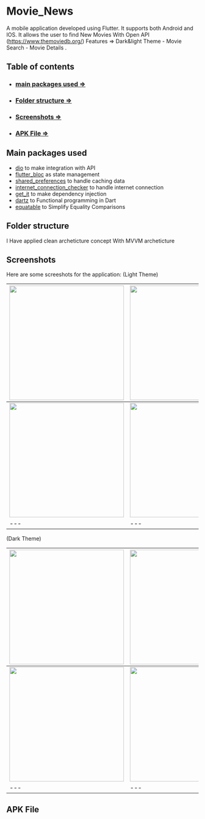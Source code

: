 # Movie_News
A mobile application developed using Flutter. It supports both Android and IOS.
 It allows the user to find New Movies With Open API (https://www.themoviedb.org/) 
 Features => Dark&light Theme - Movie Search - Movie Details .


## Table of contents
- ### [main packages used =>](#main-packages-used)
- ### [Folder structure =>](#folder-structure)
- ### [Screenshots =>](#screenshots)
- ### [APK File =>](#APK-File)

## Main packages used

- [dio](https://pub.dev/packages/dio) to make integration with API
- [flutter_bloc](https://pub.dev/packages/flutter_bloc) as state management
- [shared_preferences](https://pub.dev/packages/shared_preferences) to handle caching data
- [internet_connection_checker](https://pub.dev/packages/internet_connection_checker) to handle internet connection 
- [get_it](https://pub.dev/packages/get_it) to make dependency injection
- [dartz](https://pub.dev/packages/dartz) to Functional programming in Dart
- [equatable](https://pub.dev/packages/equatable) to Simplify Equality Comparisons

## Folder structure
I Have applied clean archeticture concept With MVVM archeticture


## Screenshots

Here are some screeshots for the application:
(Light Theme)

<img src="https://user-images.githubusercontent.com/64233832/201532666-52d388ae-0ae7-4914-bad7-37b98dfb6dd2.jpeg" width="300">|<img src="https://user-images.githubusercontent.com/64233832/201532658-87e54d8c-c8fa-41ec-9d21-0f3740073bf6.jpeg" width="300">|<img src="https://user-images.githubusercontent.com/64233832/201533181-915d2307-111c-4111-a8ea-d1ae517fb19a.jpeg" width="300">|
--- |---|---
<img src="https://user-images.githubusercontent.com/64233832/201533241-efc50a66-d642-4686-b246-256d3c9d39dc.jpeg" width="300">|<img src="https://user-images.githubusercontent.com/64233832/201533269-ed4bcd17-af22-430b-b611-be79cb83978a.jpeg" width="300">|<img src="https://user-images.githubusercontent.com/64233832/201533278-49a8e1c9-9180-4243-96de-309d8fcb532c.jpeg" width="300">|
--- |---|---

(Dark Theme)

<img src="https://user-images.githubusercontent.com/64233832/201533394-17da12ca-062a-4b54-a0b9-88219ed34ff9.jpeg" width="300">|<img src="https://user-images.githubusercontent.com/64233832/201533400-40676bda-8543-4c9e-991b-ba599f61ee30.jpeg" width="300">|<img src="https://user-images.githubusercontent.com/64233832/201533411-0eb8a7a6-bf78-43b6-8897-f938e5d924ed.jpeg" width="300">|
--- |---|---
<img src="https://user-images.githubusercontent.com/64233832/201533430-89afafad-1e25-46ee-bdc7-a282f909fc4d.jpeg" width="300">|<img src="https://user-images.githubusercontent.com/64233832/201533438-78a03013-9ed6-4b83-b263-f64361e02866.jpeg" width="300">|<img src="https://user-images.githubusercontent.com/64233832/201533447-87cc678b-84ab-4ddd-9aed-7d5eaf275a22.jpeg" width="300">|
--- |---|---

## APK File
